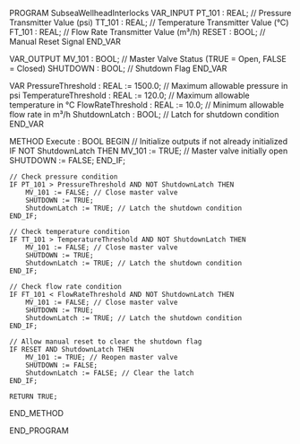 PROGRAM SubseaWellheadInterlocks
VAR_INPUT
    PT_101 : REAL;       // Pressure Transmitter Value (psi)
    TT_101 : REAL;       // Temperature Transmitter Value (°C)
    FT_101 : REAL;       // Flow Rate Transmitter Value (m³/h)
    RESET : BOOL;         // Manual Reset Signal
END_VAR

VAR_OUTPUT
    MV_101 : BOOL;       // Master Valve Status (TRUE = Open, FALSE = Closed)
    SHUTDOWN : BOOL;     // Shutdown Flag
END_VAR

VAR
    PressureThreshold : REAL := 1500.0; // Maximum allowable pressure in psi
    TemperatureThreshold : REAL := 120.0; // Maximum allowable temperature in °C
    FlowRateThreshold : REAL := 10.0;   // Minimum allowable flow rate in m³/h
    ShutdownLatch : BOOL;               // Latch for shutdown condition
END_VAR

METHOD Execute : BOOL
BEGIN
    // Initialize outputs if not already initialized
    IF NOT ShutdownLatch THEN
        MV_101 := TRUE; // Master valve initially open
        SHUTDOWN := FALSE;
    END_IF;

    // Check pressure condition
    IF PT_101 > PressureThreshold AND NOT ShutdownLatch THEN
        MV_101 := FALSE; // Close master valve
        SHUTDOWN := TRUE;
        ShutdownLatch := TRUE; // Latch the shutdown condition
    END_IF;

    // Check temperature condition
    IF TT_101 > TemperatureThreshold AND NOT ShutdownLatch THEN
        MV_101 := FALSE; // Close master valve
        SHUTDOWN := TRUE;
        ShutdownLatch := TRUE; // Latch the shutdown condition
    END_IF;

    // Check flow rate condition
    IF FT_101 < FlowRateThreshold AND NOT ShutdownLatch THEN
        MV_101 := FALSE; // Close master valve
        SHUTDOWN := TRUE;
        ShutdownLatch := TRUE; // Latch the shutdown condition
    END_IF;

    // Allow manual reset to clear the shutdown flag
    IF RESET AND ShutdownLatch THEN
        MV_101 := TRUE; // Reopen master valve
        SHUTDOWN := FALSE;
        ShutdownLatch := FALSE; // Clear the latch
    END_IF;

    RETURN TRUE;
END_METHOD

END_PROGRAM

